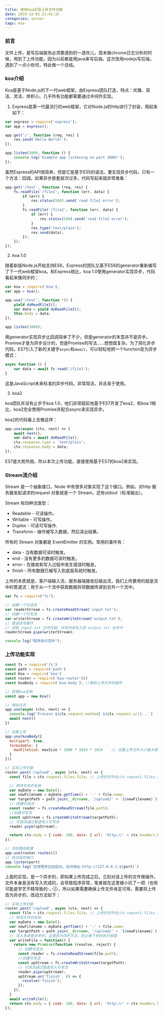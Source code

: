 ```yaml
---
title: 使用koa实现上传文件功能
date: 2019-12-01 21:41:15
categories: server
tags: koa
---
```


### 前言

文件上传，是写后端服务必须要遇到的一道坎儿，周末做chrome日志分析的时候，用到了上传功能，因为以前都是用java来写后端，这次改用nodejs写后端，遇到了一点小坎坷，特此做一个总结。

### koa介绍

Koa是基于Node.js的下一代web框架，由Express团队打造，特点：优雅、简洁、灵活、体积小。几乎所有功能都需要通过中间件实现。

1. Express是第一代最流行的web框架，它对Node.js的http进行了封装，用起来如下：

```javascript
var express = require('express');
var app = express();

app.get('/', function (req, res) {
    res.send('Hello World!');
});

app.listen(3000, function () {
    console.log('Example app listening on port 3000!');
});
```

虽然Express的API很简单，但是它是基于ES5的语法，要实现异步代码，只有一个方法：回调。如果异步嵌套层次过多，代码写起来就非常难看：

```javascript
app.get('/test', function (req, res) {
    fs.readFile('/file1', function (err, data) {
        if (err) {
            res.status(500).send('read file1 error');
        }
        fs.readFile('/file2', function (err, data) {
            if (err) {
                res.status(500).send('read file2 error');
            }
            res.type('text/plain');
            res.send(data);
        });
    });
});
```

2. koa 1.0

随着新版Node.js开始支持ES6，Express的团队又基于ES6的generator重新编写了下一代web框架koa。和Express相比，koa 1.0使用generator实现异步，代码看起来像同步的：

```javascript
var koa = require('koa');
var app = koa();

app.use('/test', function *() {
    yield doReadFile1();
    var data = yield doReadFile2();
    this.body = data;
});

app.listen(3000);
```

用generator实现异步比回调简单了不少，但是generator的本意并不是异步。Promise才是为异步设计的，但是Promise的写法……想想就复杂。为了简化异步代码，ES7引入了新的关键字`async`和`await`，可以轻松地把一个function变为异步模式：

```javascript
async function () {
    var data = await fs.read('/file1');
}
```

这是JavaScript未来标准的异步代码，非常简洁，并且易于使用。

3. koa2

koa团队并没有止步于koa 1.0，他们非常超前地基于ES7开发了koa2，和koa 1相比，koa2完全使用Promise并配合async来实现异步。

koa2的代码看上去像这样：

```javascript
app.use(async (ctx, next) => {
    await next();
    var data = await doReadFile();
    ctx.response.type = 'text/plain';
    ctx.response.body = data;
});
```

ES7是大势所趋，所以本次上传功能，直接使用基于ES7的koa2来实现。

### Stream流介绍

Stream 是一个抽象接口，Node 中有很多对象实现了这个接口。例如，对http 服务器发起请求的request 对象就是一个 Stream，还有stdout（标准输出）。

Stream 有四种流类型：

- Readable - 可读操作。
- Writable - 可写操作。
- Duplex - 可读可写操作.
- Transform - 操作被写入数据，然后读出结果。

所有的 Stream 对象都是 EventEmitter 的实例。常用的事件有：

- data - 当有数据可读时触发。
- end - 没有更多的数据可读时触发。
- error - 在接收和写入过程中发生错误时触发。
- finish - 所有数据已被写入到底层系统时触发。

上传的本质就是，客户端输入流，服务器端接收后输出流，我们上传要用的就是流中的管道流：用于从一个流中获取数据并将数据传递到另外一个流中。

```javascript
var fs = require("fs");

// 创建一个可读流
var readerStream = fs.createReadStream('input.txt');
// 创建一个可写流
var writerStream = fs.createWriteStream('output.txt');
// 管道读写操作
// 读取 input.txt 文件内容，并将内容写入到 output.txt 文件中
readerStream.pipe(writerStream);

console.log("程序执行完毕");
```

### 上传功能实现

```javascript
const fs = require('fs')
const path = require('path')
const Koa = require('koa')
const router = require('koa-router')()
const koaBody = require('koa-body'); //解析上传文件的插件

// 获取koa实例
const app = new Koa()

// 增加日志
app.use(async (ctx, next) => {
  console.log(`Process ${ctx.request.method} ${ctx.request.url}...`)
  await next()
})

// 设置上传
app.use(koaBody({
  multipart: true,
  formidable: {
    maxFileSize: maxSize * 1000 * 1024 * 1024    // 设置上传文件大小最大限制，默认10M
  }
}))

// 实现上传功能
router.post('/upload', async (ctx, next) => {
  const file = ctx.request.files.file; // 上传的文件在ctx.request.files.file

  // 修改文件的名称
  var myDate = new Date();
  var newFilename = myDate.getTime() + '-' + file.name;
  var targetPath = path.join(__dirname, '/upload/' + `${newFilename}`);
  // 创建可读流
  const reader = fs.createReadStream(file.path);
  //创建可写流
  const upStream = fs.createWriteStream(targetPath);
  // 可读流通过管道写入可写流
  reader.pipe(upStream);

  return ctx.body = { code: 200, data: { url: 'http://' + ctx.headers.host + '/' + newFilename, local: targetPath } };
});

// 添加路由配置
app.use(router.routes())
// 启动监听端口
app.listen(port)
console.log(`应用程序已经启动，访问地址:http://127.0.0.1:${port}`)

```

上面的实现，是一个异步的，即如果上传完成之后，立刻对该上传的文件做操作，文件本身是没有写入完成的，会导致程序异常，笔者就在这里被小坑了一把（也有可能是学艺不精导致的-_-||），所以如果需要确保上传文件肯定可用，需要将上传改为异步的，改动方法如下：

```javascript
// 实现上传功能
router.post('/upload', async (ctx, next) => {
  const file = ctx.request.files.file; // 上传的文件在ctx.request.files.file
  // 修改文件的名称
  var myDate = new Date();
  var newFilename = myDate.getTime() + '-' + file.name;
  var targetPath = path.join(__dirname, '/upload/' + `${newFilename}`);
  // 写入本身是异步的，这里改为同步方法，防止接下来的执行报错
  var writeFile = function() {
    return new Promise(function (resolve, reject) {
      // 创建可读流
      const reader = fs.createReadStream(file.path);
      //创建可写流
      const upStream = fs.createWriteStream(targetPath);
      // 可读流通过管道写入可写流
      reader.pipe(upStream);
      upStream.on('finish', () => {
        resolve('finish');
      });
    });
  }
  await writeFile();
  return ctx.body = { code: 200, data: { url: 'http://' + ctx.headers.host + '/' + newFilename, local: targetPath } };
});
```